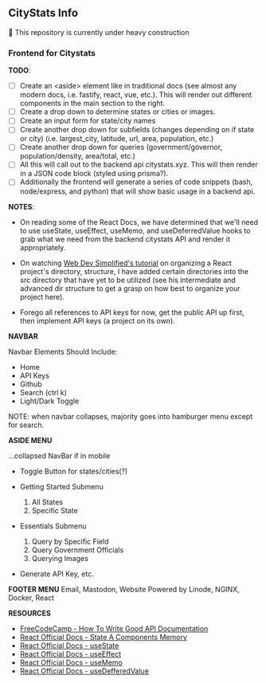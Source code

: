 ## CityStats Info

:construction: This repository is currently under heavy construction

### Frontend for Citystats

**TODO**:

-   [ ] Create an \<aside\> element like in traditional docs (see
        almost any modern docs, i.e. fastify, react, vue, etc.). This will render
        out different components in the main section to the right.
-   [ ] Create a drop down to determine states or cities or images.
-   [ ] Create an input form for state/city names
-   [ ] Create another drop down for subfields (changes depending on if state or city)
        (i.e. largest_city, latitude, url, area, population, etc.)
-   [ ] Create another drop down for queries (government/governor, population/density,
        area/total, etc.)
-   [ ] All this will call out to the backend api citystats.xyz. This will then
        render in a JSON code block (styled using prisma?).
-   [ ] Additionally the frontend will generate a series of code snippets (bash,
        node/express, and python) that will show basic usage in a backend api.

**NOTES**:

-   On reading some of the React Docs, we have determined that we'll
    need to use useState, useEffect, useMemo, and useDeferredValue hooks
    to grab what we need from the backend citystats API and render it appropriately.
-   On watching [Web Dev Simplified's tutorial](https://www.youtube.com/watch?v=UUga4-z7b6s&pp=ygUsd2ViIGRldiBzaW1wbGlmaWVkIHJlYWN0IGRpcmVjdG9yeSBzdHJ1Y3R1cmU%3D) on organizing a React project's
    directory, structure, I have added certain directories into the src directory
    that have yet to be utilized (see his intermediate and advanced dir structure to
    get a grasp on how best to organize your project here).

-   Forego all references to API keys for now, get the public API up first, then
    implement API keys (a project on its own).

**NAVBAR**

Navbar Elements Should Include:

-   Home
-   API Keys
-   Github
-   Search (ctrl k)
-   Light/Dark Toggle

NOTE: when navbar collapses, majority goes into hamburger menu except for
search.

**ASIDE MENU**

...collapsed NavBar if in mobile

-   Toggle Button for states/cities(?)
-   Getting Started Submenu

    1. All States
    2. Specific State

-   Essentials Submenu

    1. Query by Specific Field
    2. Query Government Officials
    3. Querying Images

-   Generate API Key, etc.

**FOOTER MENU**
Email, Mastodon, Website
Powered by Linode, NGINX, Docker, React

**RESOURCES**

-   [FreeCodeCamp - How To Write Good API Documentation](https://www.freecodecamp.org/news/how-to-write-api-documentation-like-a-pro/)
-   [React Official Docs - State A Components Memory](https://react.dev/learn/state-a-components-memory)
-   [React Official Docs - useState](https://react.dev/reference/react/useState)
-   [React Official Docs - useEffect](https://react.dev/reference/react/useEffect)
-   [React Official Docs - useMemo](https://react.dev/reference/react/useMemo)
-   [React Official Docs - useDefferedValue](https://react.dev/reference/react/useDeferredValue)
